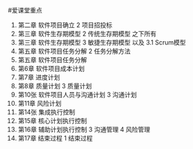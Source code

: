 #爱课堂重点
1. 第二章 软件项目确立 2 项目招投标
2. 第三章 软件生存期模型 2 传统生存期模型 之下所有
3. 第三章 软件生存期模型 3 敏捷生存期模型 以及 3.1 Scrum模型
4. 第五章 软件项目任务分解 2 任务分解方法
5. 第五章 软件项目任务分解
6. 第6章 软件项目成本计划
7. 第7章 进度计划
8. 第8章 质量计划 3 质量计划
9. 第10张 软件项目人员与沟通计划 3 沟通计划
10. 第11章 风险计划
11. 第14张 集成执行控制
12. 第15章 核心计划执行控制
13. 第16章 辅助计划执行控制 3 沟通管理 4 风险管理
14. 第17章 结束过程 1 结束过程